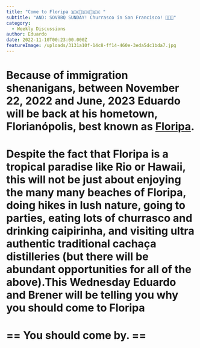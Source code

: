 ```yaml
---
title: "Come to Floripa 🇧🇷🧉🇧🇷🍌🇧🇷 "
subtitle: "AND: SOVBBQ SUNDAY! Churrasco in San Francisco! 🍖🥩🔥"
category:
  - Weekly Discussions
author: Eduardo
date: 2022-11-10T00:23:00.000Z
featureImage: /uploads/3131a10f-14c8-ff14-460e-3eda5dc1bda7.jpg
---
```

<!--StartFragment-->

# Because of immigration shenanigans, between November 22, 2022 and June, 2023 Eduardo will be back at his hometown, Florianópolis, best known as [Floripa](https://urldefense.com/v3/__https://club.us17.list-manage.com/track/click?u=270ee32bd9a552ddae66fd4f9&id=1c0175620a&e=ee534c915d__;!!BpyFHLRN4TMTrA!8Pp5P7NWZmr5kUp4iQZR4bHXyxJ8GN8dLlADDw222GTraspOaPBafxOPGgM2ZRl7q_5Cu7cA41Mq-U3euodqtUVdrt8KlA$).

# Despite the fact that Floripa is a tropical paradise like Rio or Hawaii, this will not be just about enjoying the many many beaches of Floripa, doing hikes in lush nature, going to parties, eating lots of churrasco and drinking caipirinha, and visiting ultra authentic traditional cachaça distilleries (but there will be abundant opportunities for all of the above).This Wednesday Eduardo and Brener will be telling you why you should come to Floripa 

# \== You should come by. ==

<!--EndFragment-->